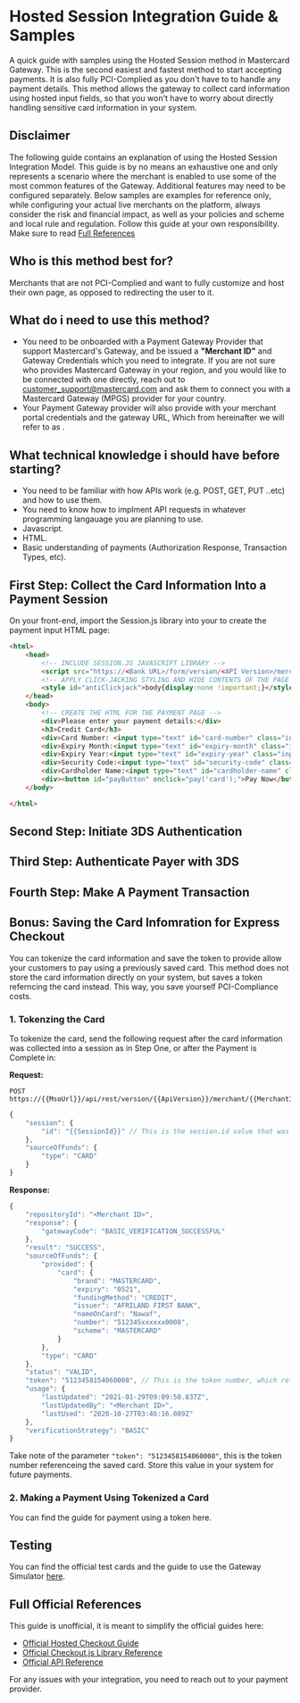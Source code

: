 # Hosted Session Integration Guide & Samples
A quick guide with samples using the Hosted Session method in Mastercard Gateway. This is the second easiest and fastest method to start accepting payments. It is also fully PCI-Complied as you don't have to to handle any payment details. This method allows the gateway to collect card information using hosted input fields, so that you won't have to worry about directly handling sensitive card information in your system.

## Disclaimer
The following guide contains an explanation of using the Hosted Session Integration Model. This guide is by no means an exhaustive one and only represents a scenario where the merchant is enabled to use some of the most common features of the Gateway. Additional features may need to be configured separately.
Below samples are examples for reference only, while configuring your actual live merchants on the platform, always consider the risk and financial impact, as well as your policies and scheme and local rule and regulation. Follow this guide at your own responsibility. Make sure to read [Full References](#Full-Official-References)

## Who is this method best for?
Merchants that are not PCI-Complied and want to fully customize and host their own page, as opposed to redirecting the user to it.

## What do i need to use this method?
- You need to be onboarded with a Payment Gateway Provider that support Mastercard's Gateway, and be issued a **"Merchant ID"** and Gateway Credentials which you need to integrate. If you are not sure who provides Mastercard Gateway in your region, and you would like to be connected with one directly, reach out to customer_support@mastercard.com and ask them to connect you with a Mastercard Gateway (MPGS) provider for your country.
- Your Payment Gateway provider will also provide with your merchant portal credentials and the gateway URL, Which from hereinafter we will refer to as <Bank URL>.

## What technical knowledge i should have before starting?
- You need to be familiar with how APIs work (e.g. POST, GET, PUT ..etc) and how to use them.
- You need to know how to implment API requests in whatever programming langauage you are planning to use.
- Javascript.
- HTML. 
- Basic understanding of payments (Authorization Response, Transaction Types, etc).

## First Step: Collect the Card Information Into a Payment Session
On your front-end, import the Session.js library into your to create the payment input HTML page:
```HTML
<html>
	<head>
		<!-- INCLUDE SESSION.JS JAVASCRIPT LIBRARY -->
		<script src="https://<Bank URL>/form/version/<API Version>/merchant/<Merchant ID>/session.js"></script>
		<!-- APPLY CLICK-JACKING STYLING AND HIDE CONTENTS OF THE PAGE -->
		<style id="antiClickjack">body{display:none !important;}</style>
	</head>
	<body>
		<!-- CREATE THE HTML FOR THE PAYMENT PAGE -->
		<div>Please enter your payment details:</div>
		<h3>Credit Card</h3>
		<div>Card Number: <input type="text" id="card-number" class="input-field" title="card number" aria-label="enter your card number" value="" tabindex="1" readonly></div>
		<div>Expiry Month:<input type="text" id="expiry-month" class="input-field" title="expiry month" aria-label="two digit expiry month" value="" tabindex="2" readonly></div>
		<div>Expiry Year:<input type="text" id="expiry-year" class="input-field" title="expiry year" aria-label="two digit expiry year" value="" tabindex="3" readonly></div>
		<div>Security Code:<input type="text" id="security-code" class="input-field" title="security code" aria-label="three digit CCV security code" value="" tabindex="4" readonly></div>
		<div>Cardholder Name:<input type="text" id="cardholder-name" class="input-field" title="cardholder name" aria-label="enter name on card" value="" tabindex="5" readonly></div>
		<div><button id="payButton" onclick="pay('card');">Pay Now</button></div>
	</body>

</html>
```



## Second Step: Initiate 3DS Authentication

## Third Step: Authenticate Payer with 3DS

## Fourth Step: Make A Payment Transaction

## Bonus: Saving the Card Infomration for Express Checkout
You can tokenize the card information and save the token to provide allow your customers to pay using a previously saved card. This method does not store the card information directly on your system, but saves a token referncing the card instead. This way, you save yourself PCI-Compliance costs.

### 1. Tokenzing the Card
To tokenize the card, send the following request after the card information was collected into a session as in Step One, or after the Payment is Complete in:

**Request:**
```
POST  https://{{MsoUrl}}/api/rest/version/{{ApiVersion}}/merchant/{{MerchantId}}/token
```
```js
{
	"session": {
		"id": "{{SessionId}}" // This is the session.id value that was generated in the first step 
	},
	"sourceOfFunds": {
		"type": "CARD"
	}
}
```
**Response:**
```js
{
    "repositoryId": "<Merchant ID>",
    "response": {
        "gatewayCode": "BASIC_VERIFICATION_SUCCESSFUL"
    },
    "result": "SUCCESS",
    "sourceOfFunds": {
        "provided": {
            "card": {
                "brand": "MASTERCARD",
                "expiry": "0521",
                "fundingMethod": "CREDIT",
                "issuer": "AFRILAND FIRST BANK",
                "nameOnCard": "Nawaf",
                "number": "512345xxxxxx0008",
                "scheme": "MASTERCARD"
            }
        },
        "type": "CARD"
    },
    "status": "VALID",
    "token": "5123458154060008", // This is the token number, which references the saved card. This is what you would store in your system for your future payment.
    "usage": {
        "lastUpdated": "2021-01-29T09:09:50.837Z",
        "lastUpdatedBy": "<Merchant ID>",
        "lastUsed": "2020-10-27T03:46:16.089Z"
    },
    "verificationStrategy": "BASIC"
}
```

Take note of the parameter `"token": "5123458154060008"`, this is the token number referenceing the saved card. Store this value in your system for future payments.

### 2. Making a Payment Using Tokenized a Card
You can find the guide for payment using a token here.

## Testing
You can find the official test cards and the guide to use the Gateway Simulator [here](https://ap-gateway.mastercard.com/api/documentation/integrationGuidelines/supportedFeatures/testAndGoLive.html?locale=en_US).

## Full Official References
This guide is unofficial, it is meant to simplify the official guides here:

* [Official Hosted Checkout Guide](https://ap-gateway.mastercard.com/api/documentation/integrationGuidelines/hostedCheckout/integrationModelHostedCheckout.html)
* [Official Checkout.js Library Reference](https://ap-gateway.mastercard.com/api/documentation/apiDocumentation/checkout/version/latest/api.html?locale=en_US)
* [Official API Reference](https://ap-gateway.mastercard.com/api/documentation/apiDocumentation/rest-json/version/latest/api.html?locale=en_US)

For any issues with your integration, you need to reach out to your payment provider. 
